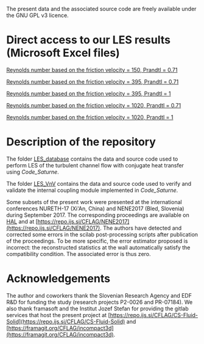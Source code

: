The present data and the associated source code are freely available under the GNU GPL v3 licence.

# Direct access to our LES results (Microsoft Excel files)

[Reynolds number based on the friction velocity = 150, Prandtl = 0.71](/../raw/master/LES_database/wale_150_pr071/wale_150_pr071.xlsm)

[Reynolds number based on the friction velocity = 395, Prandtl = 0.71](/../raw/master/LES_database/wale_395_pr071/wale_395_pr071.xlsm)

[Reynolds number based on the friction velocity = 395, Prandtl = 1](/../raw/master/LES_database/wale_395_pr1/wale_395_pr1.xlsm)

[Reynolds number based on the friction velocity = 1020, Prandtl = 0.71](/../raw/master/LES_database/wale_1020_pr071/wale_1020_pr071.xlsm)

[Reynolds number based on the friction velocity = 1020, Prandtl = 1](/../raw/master/LES_database/wale_1020_pr1/wale_1020_pr1.xlsm)

# Description of the repository

The folder [LES_database](/LES_database/) contains the data and source code used to perform LES of the turbulent channel flow with conjugate heat transfer using *Code_Saturne*.

The folder [LES_VnV](/LES_VnV/) contains the data and source code used to verify and validate the internal coupling module implemented in *Code_Saturne*.

Some subsets of the present work were presented at the international conferences NURETH-17 (Xi'An, China) and NENE2017 (Bled, Slovenia) during September 2017.
The corresponding proceedings are available on [HAL](https://hal.archives-ouvertes.fr/hal-01631515) and at [https://repo.ijs.si/CFLAG/NENE2017](https://repo.ijs.si/CFLAG/NENE2017).
The authors have detected and corrected some errors in the scilab post-processing scripts after publication of the proceedings.
To be more specific, the error estimator proposed is incorrect: the reconstructed statistics at the wall automatically satisfy the compatibility condition.
The associated error is thus zero.

# Acknowledgements

The author and coworkers thank the Slovenian Research Agency and EDF R&D for funding the study (research projects P2-0026 and PR-07184).
We also thank framasoft and the Institut Jozef Stefan for providing the gitlab services that host the present project at [https://repo.ijs.si/CFLAG/CS-Fluid-Solid](https://repo.ijs.si/CFLAG/CS-Fluid-Solid) and [https://framagit.org/CFLAG/incompact3d](https://framagit.org/CFLAG/incompact3d).
